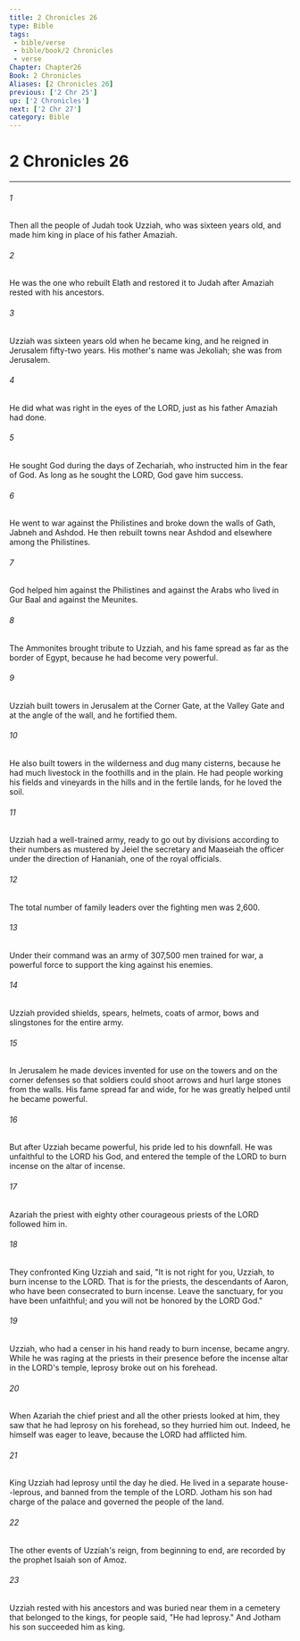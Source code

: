 ```yaml
---
title: 2 Chronicles 26
type: Bible
tags:
 - bible/verse
 - bible/book/2 Chronicles
 - verse
Chapter: Chapter26
Book: 2 Chronicles
Aliases: [2 Chronicles 26]
previous: ['2 Chr 25']
up: ['2 Chronicles']
next: ['2 Chr 27']
category: Bible
---
```

# 2 Chronicles 26

***


###### 1 
Then all the people of Judah took Uzziah, who was sixteen years old, and made him king in place of his father Amaziah. 

###### 2 
He was the one who rebuilt Elath and restored it to Judah after Amaziah rested with his ancestors. 

###### 3 
Uzziah was sixteen years old when he became king, and he reigned in Jerusalem fifty-two years. His mother's name was Jekoliah; she was from Jerusalem. 

###### 4 
He did what was right in the eyes of the LORD, just as his father Amaziah had done. 

###### 5 
He sought God during the days of Zechariah, who instructed him in the fear of God. As long as he sought the LORD, God gave him success. 

###### 6 
He went to war against the Philistines and broke down the walls of Gath, Jabneh and Ashdod. He then rebuilt towns near Ashdod and elsewhere among the Philistines. 

###### 7 
God helped him against the Philistines and against the Arabs who lived in Gur Baal and against the Meunites. 

###### 8 
The Ammonites brought tribute to Uzziah, and his fame spread as far as the border of Egypt, because he had become very powerful. 

###### 9 
Uzziah built towers in Jerusalem at the Corner Gate, at the Valley Gate and at the angle of the wall, and he fortified them. 

###### 10 
He also built towers in the wilderness and dug many cisterns, because he had much livestock in the foothills and in the plain. He had people working his fields and vineyards in the hills and in the fertile lands, for he loved the soil. 

###### 11 
Uzziah had a well-trained army, ready to go out by divisions according to their numbers as mustered by Jeiel the secretary and Maaseiah the officer under the direction of Hananiah, one of the royal officials. 

###### 12 
The total number of family leaders over the fighting men was 2,600. 

###### 13 
Under their command was an army of 307,500 men trained for war, a powerful force to support the king against his enemies. 

###### 14 
Uzziah provided shields, spears, helmets, coats of armor, bows and slingstones for the entire army. 

###### 15 
In Jerusalem he made devices invented for use on the towers and on the corner defenses so that soldiers could shoot arrows and hurl large stones from the walls. His fame spread far and wide, for he was greatly helped until he became powerful. 

###### 16 
But after Uzziah became powerful, his pride led to his downfall. He was unfaithful to the LORD his God, and entered the temple of the LORD to burn incense on the altar of incense. 

###### 17 
Azariah the priest with eighty other courageous priests of the LORD followed him in. 

###### 18 
They confronted King Uzziah and said, "It is not right for you, Uzziah, to burn incense to the LORD. That is for the priests, the descendants of Aaron, who have been consecrated to burn incense. Leave the sanctuary, for you have been unfaithful; and you will not be honored by the LORD God." 

###### 19 
Uzziah, who had a censer in his hand ready to burn incense, became angry. While he was raging at the priests in their presence before the incense altar in the LORD's temple, leprosy broke out on his forehead. 

###### 20 
When Azariah the chief priest and all the other priests looked at him, they saw that he had leprosy on his forehead, so they hurried him out. Indeed, he himself was eager to leave, because the LORD had afflicted him. 

###### 21 
King Uzziah had leprosy until the day he died. He lived in a separate house--leprous, and banned from the temple of the LORD. Jotham his son had charge of the palace and governed the people of the land. 

###### 22 
The other events of Uzziah's reign, from beginning to end, are recorded by the prophet Isaiah son of Amoz. 

###### 23 
Uzziah rested with his ancestors and was buried near them in a cemetery that belonged to the kings, for people said, "He had leprosy." And Jotham his son succeeded him as king. 
